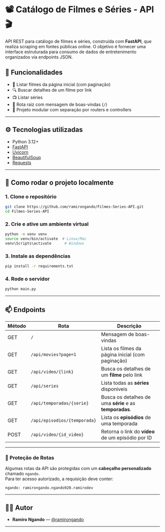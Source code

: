 # 📽️ Catálogo de Filmes e Séries - API 🎬

API REST para catálogo de filmes e séries, construída com **FastAPI**, que realiza scraping em fontes públicas online. O objetivo é fornecer uma interface estruturada para consumo de dados de entretenimento organizados via endpoints JSON.

## 📌 Funcionalidades

- 📄 Listar filmes da página inicial (com paginação)
- 🔍 Buscar detalhes de um filme por link
- 📺 Listar séries
- 🚀 Rota raiz com mensagem de boas-vindas (`/`)
- 🔧 Projeto modular com separação por routers e controllers

---

## ⚙️ Tecnologias utilizadas

- Python 3.12+
- [FastAPI](https://fastapi.tiangolo.com/)
- [Uvicorn](https://www.uvicorn.org/)
- [BeautifulSoup](https://www.crummy.com/software/BeautifulSoup/)
- [Requests](https://docs.python-requests.org/)

---

## 🚀 Como rodar o projeto localmente

### 1. Clone o repositório

```bash
git clone https://github.com/ramirongando/Filmes-Series-API.git
cd Filmes-Series-API 
```

### 2. Crie e ative um ambiente virtual
```bash
python -m venv venv
source venv/bin/activate  # Linux/Mac
venv\Scripts\activate      # Windows
```

### 3. Instale as dependências
```bash
pip install -r requirements.txt
```

### 4. Rode o servidor
```bash
python main.py
```

---

## 📫 Endpoints

| Método | Rota                                  | Descrição                                                                 |
|--------|---------------------------------------|---------------------------------------------------------------------------|
| GET    | `/`                                   | Mensagem de boas-vindas                                                   |
| GET    | `/api/movies?page=1`                  | Lista os filmes da página inicial (com paginação)                        |
| GET    | `/api/video/{link}`                   | Busca os detalhes de um **filme** pelo link                              |
| GET    | `/api/series`                         | Lista todas as **séries** disponíveis                                     |
| GET    | `/api/temporadas/{serie}`             | Busca os detalhes de uma **série** e as **temporadas**.   |
| GET    | `/api/episodios/{temporada}`          | Lista os **episódios** de uma temporada                                  |
| POST    | `/api/video/{id_video}`               | Retorna o link do **vídeo** de um episódio por ID                        |

---

### 🔐 Proteção de Rotas

Algumas rotas da API são protegidas com um **cabeçalho personalizado** chamado `ngando`.  
Para ter acesso autorizado, a requisição deve conter:

```http
ngando: ramirongando.ngando920.ramirodev
```

---

## 🧑‍💻 Autor

- **Ramiro Ngando** — [@ramirongando](https://github.com/ramirongando)

---